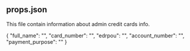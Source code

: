 
## props.json
This file contain information about admin credit cards info.

{
    "full_name": "",
    "card_number": "",
    "edrpou": "",
    "account_number": "",
    "payment_purpose": ""
}

